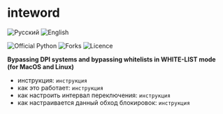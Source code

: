 # inteword
![Русский]([https://github.com](https://github.com/Dohasing/inteword/blob/main/README.md)) ![English](https://github.com)

![Official Python](https://www.python.org/) ![Forks](https://github.com/Dohasing/inteword/forks) ![Licence](https://github.com/Dohasing/inteword?tab=MIT-1-ov-file)

**Bypassing DPI systems and bypassing whitelists in WHITE-LIST mode (for MacOS and Linux)**
+ инструкция:
```инструкция```
+ как это работает:
```инструкция```
+ как настроить интервал переключения:
```инструкция```
+ как настраивается данный обход блокировок:
```инструкция```
